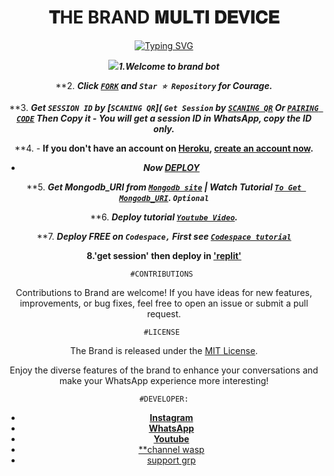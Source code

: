   <h1 align="center"> 𝐓HE BRAND 𝐌𝐔𝐋𝐓𝐈 𝐃𝐄𝐕𝐈𝐂𝐄  </h1>
<div align="center">
 <a href="https://git.io/typing-svg"><img src="https://readme-typing-svg.demolab.com?font=Black+Ops+One&size=50&pause=1000&color=1BAFBAFF&center=true&width=910&height=100&lines= + THANKS FOR CHOOSING +BRAND;MULTI+DEVICE+WHATSAPP+BOT;CREATED+BY+BRIAN;RELEASED+4.4.2024" alt="Typing SVG" /></a>
  </p>
<img src="data:img "https://telegra.ph/file/7bfaf37fcff543a0c6e87.jpg
 ### SET-UP
**📌DEPLOY ON HEROKU**

***1.Welcome to brand bot***

**2. ***Click [`FORK`](https://github.com/himbrian1/brand/fork) and `Star ⭐ Repository` for Courage.***

**3.  ***Get `SESSION ID` by [`SCANING QR`](  `Get Session` by [`SCANING QR`](https://flash-md-qr.onrender.com) Or [`PAIRING CODE`](https://flash-md-pair-85cef2fd8430.herokuapp.com/pair) Then Copy it    - You will get a session ID in WhatsApp, copy the ID only.***

**4. - **If you don't have an account on [Heroku](https://signup.heroku.com/), [create an account now](https://signup.heroku.com/).**
   - ***Now [DEPLOY](https://dashboard.heroku.com/new?template=https://github.com/himbrian1/brand)***

**5.  ***Get Mongodb_URI from [`Mongodb site`](https://www.mongodb.com/) | Watch Tutorial [`To Get Mongodb_URI`](https://youtu.be/6rnftFl0fAI). `Optional`***



**6.  ***Deploy tutorial [`Youtube Video`](https://youtu.be/6rnftFl0fAI).***

**7.  ***Deploy FREE on `Codespace,` First see [`Codespace tutorial`](https://youtu.be/3NdJb6_1cJM)***

**8.'get session' then deploy in ['replit'](https://replit.com/@maxamy023/Brian-Brand-1?v=1)**


 
    #CONTRIBUTIONS 

Contributions to Brand are welcome! If you have ideas for new features, improvements, or bug fixes, feel free to open an issue or submit a pull request.

    #LICENSE 

The Brand is released under the [MIT License](https://opensource.org/licenses/MIT).

Enjoy the diverse features of the brand to enhance your conversations and make your WhatsApp experience more interesting!

    #DEVELOPER:

- [**Instagram**](https://instagram.com/him_.brian)
- [**WhatsApp**](https://wa.me/255718617770)
- [**Youtube**](https://youtube.com/@him_.brian1)
- [**channel wasp](https://whatsapp.com/channel/0029VaHZvyZEKyZJFd0wmp1K)
- [support grp](https://chat.whatsapp.com/DptSlRXMHcCAl9hYrX0Fxc)
